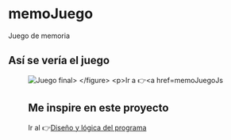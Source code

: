 # memoJuego
Juego de memoria

## Así se vería el juego
<figure>
    <img src="" alt="Juego final>
</figure>

<p>Ir a 👉<a href="https://totimang.github.io/memoJuego/" target="new">memoJuegoJs</a></p>

## Me inspire en este proyecto

<p>Ir al 👉<a href="https://www.youtube.com/watch?v=TMWkKPlUUJ4" target="new">Diseño y lógica del programa</a></p>